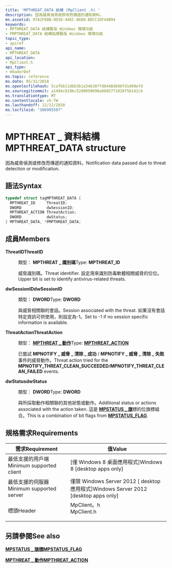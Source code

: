 ```yaml
---
title: 'MPTHREAT_DATA 結構 (MpClient .h) '
description: 因為威脅偵測或修改而傳遞的通知資料。
ms.assetid: 07A2F88B-9D58-44EC-86D0-BDCC1DF44B94
keywords:
- MPTHREAT_DATA 結構舊版 Windows 環境功能
- PMPTHREAT_DATA 結構指標舊版 Windows 環境功能
topic_type:
- apiref
api_name:
- MPTHREAT_DATA
api_location:
- MpClient.h
api_type:
- HeaderDef
ms.topic: reference
ms.date: 05/31/2018
ms.openlocfilehash: 5cafbb11dbb3b1a34b38ffd0448db96fd1409efd
ms.sourcegitcommit: a1494c819bc5200050696e66057f1020f5b142cb
ms.translationtype: MT
ms.contentlocale: zh-TW
ms.lasthandoff: 12/12/2020
ms.locfileid: "106995587"
---
```

# <a name="mpthreat_data-structure"></a><span data-ttu-id="2fa7b-105">MPTHREAT \_ 資料結構</span><span class="sxs-lookup"><span data-stu-id="2fa7b-105">MPTHREAT\_DATA structure</span></span>

<span data-ttu-id="2fa7b-106">因為威脅偵測或修改而傳遞的通知資料。</span><span class="sxs-lookup"><span data-stu-id="2fa7b-106">Notification data passed due to threat detection or modification.</span></span>

## <a name="syntax"></a><span data-ttu-id="2fa7b-107">語法</span><span class="sxs-lookup"><span data-stu-id="2fa7b-107">Syntax</span></span>


```C++
typedef struct tagMPTHREAT_DATA {
  MPTHREAT_ID     ThreatID;
  DWORD           dwSessionID;
  MPTHREAT_ACTION ThreatAction;
  DWORD           dwStatus;
} MPTHREAT_DATA, *PMPTHREAT_DATA;
```



## <a name="members"></a><span data-ttu-id="2fa7b-108">成員</span><span class="sxs-lookup"><span data-stu-id="2fa7b-108">Members</span></span>

<dl> <dt>

<span data-ttu-id="2fa7b-109">**ThreatID**</span><span class="sxs-lookup"><span data-stu-id="2fa7b-109">**ThreatID**</span></span>
</dt> <dd>

<span data-ttu-id="2fa7b-110">類型： **MPTHREAT \_ 識別碼**</span><span class="sxs-lookup"><span data-stu-id="2fa7b-110">Type: **MPTHREAT\_ID**</span></span>

</dd> <dd>

<span data-ttu-id="2fa7b-111">威脅識別碼。</span><span class="sxs-lookup"><span data-stu-id="2fa7b-111">Threat identifier.</span></span> <span data-ttu-id="2fa7b-112">設定用來識別防毒軟體相關威脅的位位。</span><span class="sxs-lookup"><span data-stu-id="2fa7b-112">Upper bit is set to identify antivirus-related threats.</span></span>

</dd> <dt>

<span data-ttu-id="2fa7b-113">**dwSessionID**</span><span class="sxs-lookup"><span data-stu-id="2fa7b-113">**dwSessionID**</span></span>
</dt> <dd>

<span data-ttu-id="2fa7b-114">類型： **DWORD**</span><span class="sxs-lookup"><span data-stu-id="2fa7b-114">Type: **DWORD**</span></span>

</dd> <dd>

<span data-ttu-id="2fa7b-115">與威脅相關聯的會話。</span><span class="sxs-lookup"><span data-stu-id="2fa7b-115">Session associated with the threat.</span></span> <span data-ttu-id="2fa7b-116">如果沒有會話特定資訊可供使用，則設定為-1。</span><span class="sxs-lookup"><span data-stu-id="2fa7b-116">Set to -1 if no session specific information is available.</span></span>

</dd> <dt>

<span data-ttu-id="2fa7b-117">**ThreatAction**</span><span class="sxs-lookup"><span data-stu-id="2fa7b-117">**ThreatAction**</span></span>
</dt> <dd>

<span data-ttu-id="2fa7b-118">類型： **[ **MPTHREAT \_ 動作**](mpthreat-action.md)**</span><span class="sxs-lookup"><span data-stu-id="2fa7b-118">Type: **[**MPTHREAT\_ACTION**](mpthreat-action.md)**</span></span>

</dd> <dd>

<span data-ttu-id="2fa7b-119">已嘗試 **MPNOTIFY \_ 威脅 \_ 清除 \_ 成功** / **MPNOTIFY \_ 威脅 \_ 清除 \_ 失敗** 事件的威脅動作。</span><span class="sxs-lookup"><span data-stu-id="2fa7b-119">Threat action tried for the **MPNOTIFY\_THREAT\_CLEAN\_SUCCEEDED**/**MPNOTIFY\_THREAT\_CLEAN\_FAILED** events.</span></span>

</dd> <dt>

<span data-ttu-id="2fa7b-120">**dwStatus**</span><span class="sxs-lookup"><span data-stu-id="2fa7b-120">**dwStatus**</span></span>
</dt> <dd>

<span data-ttu-id="2fa7b-121">類型： **DWORD**</span><span class="sxs-lookup"><span data-stu-id="2fa7b-121">Type: **DWORD**</span></span>

</dd> <dd>

<span data-ttu-id="2fa7b-122">與所採取動作相關聯的其他狀態或動作。</span><span class="sxs-lookup"><span data-stu-id="2fa7b-122">Additional status or actions associated with the action taken.</span></span> <span data-ttu-id="2fa7b-123">這是 [**MPSTATUS \_ 旗**](mpstatus-flag.md)標的位旗標組合。</span><span class="sxs-lookup"><span data-stu-id="2fa7b-123">This is a combination of bit flags from [**MPSTATUS\_FLAG**](mpstatus-flag.md).</span></span>

</dd> </dl>

## <a name="requirements"></a><span data-ttu-id="2fa7b-124">規格需求</span><span class="sxs-lookup"><span data-stu-id="2fa7b-124">Requirements</span></span>



| <span data-ttu-id="2fa7b-125">需求</span><span class="sxs-lookup"><span data-stu-id="2fa7b-125">Requirement</span></span> | <span data-ttu-id="2fa7b-126">值</span><span class="sxs-lookup"><span data-stu-id="2fa7b-126">Value</span></span> |
|-------------------------------------|---------------------------------------------------------------------------------------|
| <span data-ttu-id="2fa7b-127">最低支援的用戶端</span><span class="sxs-lookup"><span data-stu-id="2fa7b-127">Minimum supported client</span></span><br/> | <span data-ttu-id="2fa7b-128">\[僅 Windows 8 桌面應用程式\]</span><span class="sxs-lookup"><span data-stu-id="2fa7b-128">Windows 8 \[desktop apps only\]</span></span><br/>                                            |
| <span data-ttu-id="2fa7b-129">最低支援的伺服器</span><span class="sxs-lookup"><span data-stu-id="2fa7b-129">Minimum supported server</span></span><br/> | <span data-ttu-id="2fa7b-130">僅限 Windows Server 2012 \[ desktop 應用程式\]</span><span class="sxs-lookup"><span data-stu-id="2fa7b-130">Windows Server 2012 \[desktop apps only\]</span></span><br/>                                  |
| <span data-ttu-id="2fa7b-131">標頭</span><span class="sxs-lookup"><span data-stu-id="2fa7b-131">Header</span></span><br/>                   | <dl> <span data-ttu-id="2fa7b-132"><dt>MpClient。h</dt></span><span class="sxs-lookup"><span data-stu-id="2fa7b-132"><dt>MpClient.h</dt></span></span> </dl> |



## <a name="see-also"></a><span data-ttu-id="2fa7b-133">另請參閱</span><span class="sxs-lookup"><span data-stu-id="2fa7b-133">See also</span></span>

<dl> <dt>

[<span data-ttu-id="2fa7b-134">**MPSTATUS \_ 旗標**</span><span class="sxs-lookup"><span data-stu-id="2fa7b-134">**MPSTATUS\_FLAG**</span></span>](mpstatus-flag.md)
</dt> <dt>

[<span data-ttu-id="2fa7b-135">**MPTHREAT \_ 動作**</span><span class="sxs-lookup"><span data-stu-id="2fa7b-135">**MPTHREAT\_ACTION**</span></span>](mpthreat-action.md)
</dt> </dl>

 

 





